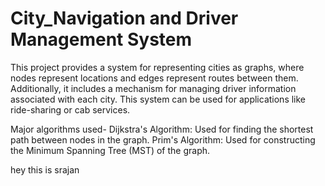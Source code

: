 # City_Navigation and Driver Management System

This project provides a system for representing cities as graphs, where nodes represent locations and edges represent routes between them. Additionally, it includes a mechanism for managing driver information associated with each city. This system can be used for applications like ride-sharing or cab services.

Major algorithms used-
Dijkstra's Algorithm: Used for finding the shortest path between nodes in the graph.
Prim's Algorithm: Used for constructing the Minimum Spanning Tree (MST) of the graph.

hey this is srajan
